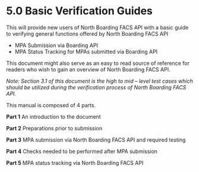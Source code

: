 # **5.0 Basic Verification Guides**

This will provide new users of North Boarding FACS API with a basic guide to verifying general functions offered by North Boarding FACS API

- MPA Submission via Boarding API
- MPA Status Tracking for MPAs submitted via Boarding API

This document might also serve as an easy to read source of reference for readers who wish to gain an overview of North Boarding FACS API. 

*Note: Section 3.1 of this document is the high to mid – level test cases which should be utilized during the verification process of North Boarding FACS API.*  

This manual is composed of 4 parts.

**Part 1**  		An introduction to the document

**Part 2** 	 	Preparations prior to submission 

**Part 3** 	 	MPA submission via North Boarding FACS API and required testing

**Part 4** 		Checks needed to be performed after MPA submission

**Part 5**		MPA status tracking via North Boarding FACS API
